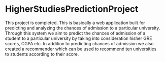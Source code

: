# HigherStudiesPredictionProject
This project is completed. This is basically a web application built for predicting and analyzing the chances of admission to a particular university. Through this system we aim to predict the chances of admission of a student to a particular university by taking into consideration hisher GRE scores, CGPA etc.
In addition to predicting chances of admission we also created a recommender which can be used to recommend ten universities to students according to their score. 
